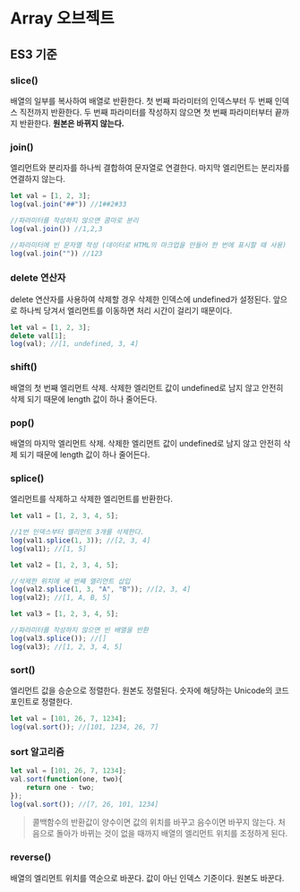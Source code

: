 # Array 오브젝트

## ES3 기준

### slice()

배열의 일부를 복사하여 배열로 반환한다. 첫 번째 파라미터의 인덱스부터 두 번째 인덱스 직전까지 반환한다. 두 번째 파라미터를 작성하지 않으면 첫 번째 파라미터부터 끝까지 반환한다. **원본은 바뀌지 않는다.**

### join()

엘리먼트와 분리자를 하나씩 결합하여 문자열로 연결한다. 마지막 엘리먼트는 분리자를 연결하지 않는다.

```jsx
let val = [1, 2, 3];
log(val.join("##")) //1##2#33

//파라미터를 작성하지 않으면 콤마로 분리
log(val.join()) //1,2,3

//파라미터에 빈 문자열 작성 (데이터로 HTML의 마크업을 만들어 한 번에 표시할 때 사용)
log(val.join("")) //123
```

### delete 연산자

delete 연산자를 사용하여 삭제할 경우 삭제한 인덱스에 undefined가 설정된다. 앞으로 하나씩 당겨서 엘리먼트를 이동하면 처리 시간이 걸리기 때문이다.

```jsx
let val = [1, 2, 3];
delete val[1];
log(val); //[1, undefined, 3, 4]
```

### shift()

배열의 첫 번째 엘리먼트 삭제. 삭제한 엘리먼트 값이 undefined로 남지 않고 안전히 삭제 되기 때문에 length 값이 하나 줄어든다.

### pop()

배열의 마지막 엘리먼트 삭제. 삭제한 엘리먼트 값이 undefined로 남지 않고 안전히 삭제 되기 때문에 length 값이 하나 줄어든다.

### splice()

엘리먼트를 삭제하고 삭제한 엘리먼트를 반환한다.

```jsx
let val1 = [1, 2, 3, 4, 5];

//1번 인덱스부터 엘리먼트 3개를 삭제한다.
log(val1.splice(1, 3)); //[2, 3, 4]
log(val1); //[1, 5]

let val2 = [1, 2, 3, 4, 5];

//삭제한 위치에 세 번째 엘리먼트 삽입
log(val2.splice(1, 3, "A", "B")); //[2, 3, 4]
log(val2); //[1, A, B, 5]

let val3 = [1, 2, 3, 4, 5];

//파라미터를 작성하지 않으면 빈 배열을 반환
log(val3.splice()); //[]
log(val3); //[1, 2, 3, 4, 5]
```

### sort()

엘리먼트 값을 승순으로 정렬한다. 원본도 정렬된다. 숫자에 해당하는 Unicode의 코드 포인트로 정렬한다.

```jsx
let val = [101, 26, 7, 1234];
log(val.sort()); //[101, 1234, 26, 7]
```

### sort 알고리즘

```jsx
let val = [101, 26, 7, 1234];
val.sort(function(one, two){
	return one - two;
});
log(val.sort()); //[7, 26, 101, 1234]
```

> 콜백함수의 반환값이 양수이면 값의 위치를 바꾸고 음수이면 바꾸지 않는다. 처음으로 돌아가 바뀌는 것이 없을 때까지 배열의 엘리먼트 위치를 조정하게 된다.
> 

### reverse()

배열의 엘리먼트 위치를 역순으로 바꾼다. 값이 아닌 인덱스 기준이다. 원본도 바꾼다.